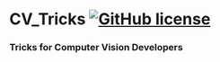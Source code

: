 # CV_Tricks [![GitHub license](https://img.shields.io/github/license/danial880/CV_Tricks?style=plastic)](https://github.com/danial880/CV_Tricks/blob/main/LICENSE)

### Tricks for Computer Vision Developers
